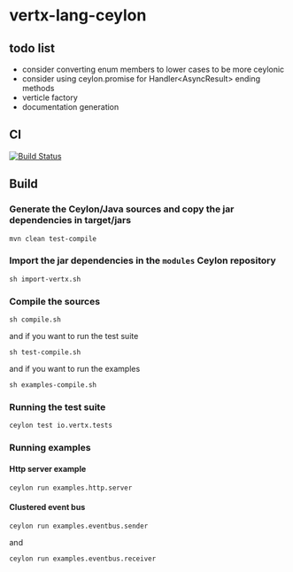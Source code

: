 vertx-lang-ceylon
========

## todo list

- consider converting enum members to lower cases to be more ceylonic
- consider using ceylon.promise for Handler<AsyncResult<T>> ending methods
- verticle factory
- documentation generation

## CI

[![Build Status](https://vietj.ci.cloudbees.com/buildStatus/icon?job=ceylon-lang-vertx)](https://vietj.ci.cloudbees.com/job/ceylon-lang-vertx/)

## Build

### Generate the Ceylon/Java sources and copy the jar dependencies in target/jars

```
mvn clean test-compile
```

### Import the jar dependencies in the `modules` Ceylon repository

```
sh import-vertx.sh
```

### Compile the sources

```
sh compile.sh
```

and if you want to run the test suite

```
sh test-compile.sh
```

and if you want to run the examples

```
sh examples-compile.sh
```

### Running the test suite

```
ceylon test io.vertx.tests
```

### Running examples

#### Http server example

```
ceylon run examples.http.server
```

#### Clustered event bus

```
ceylon run examples.eventbus.sender
```

and

```
ceylon run examples.eventbus.receiver
```
